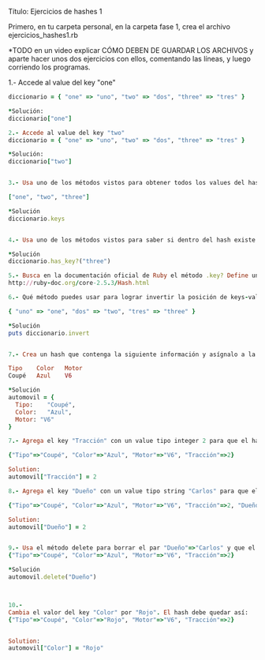 Título: Ejercicios de hashes 1

Primero, en tu carpeta personal, en la carpeta fase 1, crea el archivo
ejercicios_hashes1.rb

*TODO en un video explicar CÓMO DEBEN DE GUARDAR LOS ARCHIVOS y 
aparte hacer unos dos ejercicios con ellos, comentando las líneas,
y luego corriendo los programas.


1.- Accede al value del key "one"

```ruby
diccionario = { "one" => "uno", "two" => "dos", "three" => "tres" }

*Solución:
diccionario["one"]

2.- Accede al value del key "two"
diccionario = { "one" => "uno", "two" => "dos", "three" => "tres" }

*Solución:
diccionario["two"]


3.- Usa uno de los métodos vistos para obtener todos los values del hash en un array de esta forma: 

["one", "two", "three"] 

*Solución
diccionario.keys


4.- Usa uno de los métodos vistos para saber si dentro del hash existe el key "three".

*Solución
diccionario.has_key?("three")

5.- Busca en la documentación oficial de Ruby el método .key? Define un hash en tu línea de comandos y haz pruebas.
http://ruby-doc.org/core-2.5.3/Hash.html

6.- Qué método puedes usar para lograr invertir la posición de keys-values y que el contenido del hash quedé de la siguiente forma:

{ "uno" => "one", "dos" => "two", "tres" => "three" }

*Solución
puts diccionario.invert


7.- Crea un hash que contenga la siguiente información y asígnalo a la variable automovil.

Tipo    Color   Motor 
Coupé   Azul    V6

*Solución
automovil = {
  Tipo:    "Coupé",
  Color:   "Azul",
  Motor: "V6"
}

7.- Agrega el key "Tracción" con un value tipo integer 2 para que el hash tenga el siguiente contenido:

{"Tipo"=>"Coupé", "Color"=>"Azul", "Motor"=>"V6", "Tracción"=>2} 

Solution:
automovil["Tracción"] = 2

8.- Agrega el key "Dueño" con un value tipo string "Carlos" para que el hash tenga el siguiente contenido:

{"Tipo"=>"Coupé", "Color"=>"Azul", "Motor"=>"V6", "Tracción"=>2, "Dueño"=>"Carlos"} 

Solution:
automovil["Dueño"] = 2


9.- Usa el método delete para borrar el par "Dueño"=>"Carlos" y que el hash quede de la siguiente forma:
{"Tipo"=>"Coupé", "Color"=>"Azul", "Motor"=>"V6", "Tracción"=>2} 

*Solución
automovil.delete("Dueño")



10.- 
Cambia el valor del key "Color" por "Rojo". El hash debe quedar así:
{"Tipo"=>"Coupé", "Color"=>"Rojo", "Motor"=>"V6", "Tracción"=>2} 


Solution:
automovil["Color"] = "Rojo"

```








